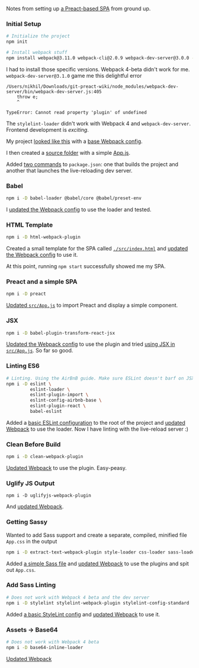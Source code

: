 Notes from setting up [a Preact-based SPA](https://github.com/afreeorange/preact-boilerplate-timelapse) from ground up.

### Initial Setup

```bash
# Initialize the project
npm init

# Install webpack stuff
npm install webpack@3.11.0 webpack-cli@2.0.9 webpack-dev-server@3.0.0 --save-dev
```

I had to install those specific versions. Webpack 4-beta didn't work for me. `webpack-dev-server@3.1.0` game me this delightful error

```
/Users/nikhil/Downloads/git-preact-wiki/node_modules/webpack-dev-server/bin/webpack-dev-server.js:405
    throw e;
    ^

TypeError: Cannot read property 'plugin' of undefined
```

The `stylelint-loader` didn't work with Webpack 4 and `webpack-dev-server`. Frontend development is _exciting_.

My project [looked like this](https://github.com/afreeorange/preact-boilerplate-timelapse/tree/1f6bf9bd17279b187f0805ae0657dfa89b7ed651) with a [base Webpack config](https://github.com/afreeorange/preact-boilerplate-timelapse/blob/1f6bf9bd17279b187f0805ae0657dfa89b7ed651/webpack.config.js).

I then created a [source folder](https://github.com/afreeorange/preact-boilerplate-timelapse/tree/eee2b920251ec08c9fa04353af4dfc869b037d09) with a simple [App.js](https://github.com/afreeorange/preact-boilerplate-timelapse/blob/eee2b920251ec08c9fa04353af4dfc869b037d09/src/App.js).

Added [two commands](https://github.com/afreeorange/preact-boilerplate-timelapse/blob/1f6bf9bd17279b187f0805ae0657dfa89b7ed651/package.json#L7) to `package.json`: one that builds the project and another that launches the live-reloading dev server.

### Babel


```bash
npm i -D babel-loader @babel/core @babel/preset-env
```

I [updated the Webpack config](https://github.com/afreeorange/preact-boilerplate-timelapse/commit/ac3acccd0a68b9092c302bf1c2f15028c491d95e) to use the loader and tested.

### HTML Template

```bash
npm i -D html-webpack-plugin
```

Created a small template for the SPA called [`./src/index.html`](https://github.com/afreeorange/preact-boilerplate-timelapse/commit/323fd386807c374096edd7e38a680c25161752f2#diff-e249faefed5757034596c5096d33dab6) and [updated the Webpack config](https://github.com/afreeorange/preact-boilerplate-timelapse/commit/323fd386807c374096edd7e38a680c25161752f2#diff-11e9f7f953edc64ba14b0cc350ae7b9d) to use it.

At this point, running `npm start` successfully showed me my SPA.

### Preact and a simple SPA

```bash
npm i -D preact
```

[Updated `src/App.js`](https://github.com/afreeorange/preact-boilerplate-timelapse/commit/36e1613fe31d33e6b3864364c284d05159b48338#diff-14b1e33d5bf5649597cdc0e4f684dadd) to import Preact and display a simple component.

### JSX

```bash
npm i -D babel-plugin-transform-react-jsx
```

[Updated the Webpack config](https://github.com/afreeorange/preact-boilerplate-timelapse/commit/f8e2435abbc602118320931e912d31b88be337a9#diff-11e9f7f953edc64ba14b0cc350ae7b9d) to use the plugin and tried [using JSX in `src/App.js`](https://github.com/afreeorange/preact-boilerplate-timelapse/commit/f8e2435abbc602118320931e912d31b88be337a9#diff-14b1e33d5bf5649597cdc0e4f684dadd). So far so good.

### Linting ES6

```bash
# Linting. Using the AirBnB guide. Make sure ESLint doesn't barf on JSX
npm i -D eslint \
         eslint-loader \
         eslint-plugin-import \
         eslint-config-airbnb-base \
         eslint-plugin-react \
         babel-eslint
```

Added a [basic ESLint configuration](https://github.com/afreeorange/preact-boilerplate-timelapse/commit/fad85772c0ee30d7db1552c71d0e0b3611a5d9d4#diff-df39304d828831c44a2b9f38cd45289c) to the root of the project and [updated Webpack](https://github.com/afreeorange/preact-boilerplate-timelapse/commit/fad85772c0ee30d7db1552c71d0e0b3611a5d9d4#diff-11e9f7f953edc64ba14b0cc350ae7b9d) to use the loader. Now I have linting with the live-reload server :)

### Clean Before Build

```bash
npm i -D clean-webpack-plugin
```

[Updated Webpack](https://github.com/afreeorange/preact-boilerplate-timelapse/commit/71b0ccdb30ad834aeeb1a6b379807ef8d814243c#diff-11e9f7f953edc64ba14b0cc350ae7b9d) to use the plugin. Easy-peasy.

### Uglify JS Output

```
npm i -D uglifyjs-webpack-plugin
```

And [updated Webpack](https://github.com/afreeorange/preact-boilerplate-timelapse/commit/467c225358d225086514891b5c3827010943fbe5#diff-11e9f7f953edc64ba14b0cc350ae7b9d).

### Getting Sassy

Wanted to add Sass support and create a separate, compiled, minified file `App.css` in the output

```bash
npm i -D extract-text-webpack-plugin style-loader css-loader sass-loader node-sass
```

Added [a simple Sass file](https://github.com/afreeorange/preact-boilerplate-timelapse/commit/c1189057ca0c36d035f8d4f5e5d0f7643e6da0c8#diff-f03d0bbe56a074dd841d993fa82c1bfb) and [updated Webpack](https://github.com/afreeorange/preact-boilerplate-timelapse/commit/c1189057ca0c36d035f8d4f5e5d0f7643e6da0c8#diff-11e9f7f953edc64ba14b0cc350ae7b9d) to use the plugins and spit out `App.css`.

### Add Sass Linting

```bash
# Does not work with Webpack 4 beta and the dev server
npm i -D stylelint stylelint-webpack-plugin stylelint-config-standard
```

Added [a basic StyleLint config](https://github.com/afreeorange/preact-boilerplate-timelapse/commit/e3f4312bd59452a3b3c162557ed6b1fb52f313b5#diff-3d9639f99b2cd6bda90b892bea090bef) and [updated Webpack](https://github.com/afreeorange/preact-boilerplate-timelapse/commit/e3f4312bd59452a3b3c162557ed6b1fb52f313b5#diff-11e9f7f953edc64ba14b0cc350ae7b9d) to use it.

### Assets &rarr; Base64

```bash
# Does not work with Webpack 4 beta
npm i -D base64-inline-loader
```

[Updated Webpack](https://github.com/afreeorange/preact-boilerplate-timelapse/commit/966c1b406968ccc60a173d55db84a4fc1f4c15cb#diff-11e9f7f953edc64ba14b0cc350ae7b9d)
